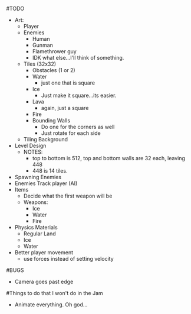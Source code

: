 #TODO
* Art:
	* Player
	* Enemies
		* Human
		* Gunman
		* Flamethrower guy
		* IDK what else...I'll think of something.
	* Tiles (32x32)
		* Obstacles (1 or 2)
		* Water
			* just one that is square
		* Ice
			* Just make it square...its easier.
		* Lava
			* again, just a square
		* Fire
		* Bounding Walls
			* Do one for the corners as well
			* Just rotate for each side
	* Tiling Background
* Level Design
	* NOTES:
		* top to bottom is 512, top and bottom walls are 32 each, leaving 448
		* 448 is 14 tiles.
* Spawning Enemies
* Enemies Track player (AI)
* Items
	* Decide what the first weapon will be
	* Weapons:
		* Ice
		* Water
		* Fire
* Physics Materials
	* Regular Land
	* Ice
	* Water
* Better player movement
	* use forces instead of setting velocity

#BUGS
* Camera goes past edge

#Things to do that I won't do in the Jam
* Animate everything. Oh god...